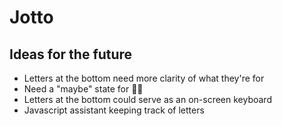 # Jotto

## Ideas for the future

- Letters at the bottom need more clarity of what they're for
- Need a "maybe" state for ☝🏻
- Letters at the bottom could serve as an on-screen keyboard
- Javascript assistant keeping track of letters
